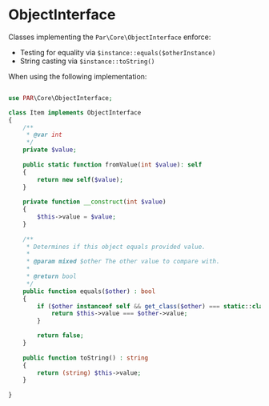 ObjectInterface
===============

Classes implementing the `Par\Core\ObjectInterface` enforce:
- Testing for equality via `$instance::equals($otherInstance)`
- String casting via `$instance::toString()`

When using the following implementation:

```php

use PAR\Core\ObjectInterface;

class Item implements ObjectInterface 
{
    /**
     * @var int
     */
    private $value;
    
    public static function fromValue(int $value): self
    {
        return new self($value);
    }
    
    private function __construct(int $value) 
    {
        $this->value = $value;
    }
    
    /**
     * Determines if this object equals provided value.
     *
     * @param mixed $other The other value to compare with.
     *
     * @return bool
     */
    public function equals($other) : bool
    {
        if ($other instanceof self && get_class($other) === static::class) {
            return $this->value === $other->value;
        }

        return false;
    }
    
    public function toString() : string
    {
        return (string) $this->value;
    }   
    
}
```
